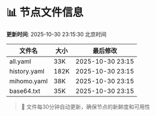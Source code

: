 # 📊 节点文件信息

**更新时间**: 2025-10-30 23:15:30 北京时间

| 文件名 | 大小 | 最后修改 |
|--------|------|----------|
| all.yaml | 33K | 2025-10-30 23:15 |
| history.yaml | 182K | 2025-10-30 23:15 |
| mihomo.yaml | 38K | 2025-10-30 23:15 |
| base64.txt | 35K | 2025-10-30 23:15 |

> 🔄 文件每30分钟自动更新，确保节点的新鲜度和可用性
